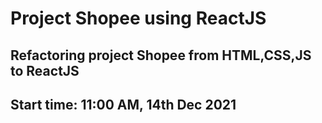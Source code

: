 # Project Shopee using ReactJS

## Refactoring project Shopee from HTML,CSS,JS to ReactJS

## Start time: 11:00 AM, 14th Dec 2021
